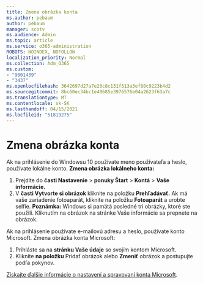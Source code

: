 ```yaml
---
title: Zmena obrázka konta
ms.author: pebaum
author: pebaum
manager: scotv
ms.audience: Admin
ms.topic: article
ms.service: o365-administration
ROBOTS: NOINDEX, NOFOLLOW
localization_priority: Normal
ms.collection: Adm_O365
ms.custom:
- "9001439"
- "3437"
ms.openlocfilehash: 3642697d27a7e20c8c131f513a3ef80c9223b4d2
ms.sourcegitcommit: 8bc60ec34bc1e40685e3976576e04a2623f63a7c
ms.translationtype: MT
ms.contentlocale: sk-SK
ms.lasthandoff: 04/15/2021
ms.locfileid: "51819275"
---
```

# <a name="change-account-picture"></a>Zmena obrázka konta

Ak na prihlásenie do Windowsu 10 používate meno používateľa a heslo, používate lokálne konto. **Zmena obrázka lokálneho konta:**

1. Prejdite do **časti Nastavenie**  >  **ponuky Štart**  >  **Kontá**  >  **Vaše informácie.**
2. V **časti Vytvorte si obrázok** kliknite na položku **Prehľadávať.** Ak má vaše zariadenie fotoaparát, kliknite na položku **Fotoaparát** a urobte selfie. 
    **Poznámka:** Windows si pamätá posledné tri obrázky, ktoré ste použili. Kliknutím na obrázok na stránke Vaše informácie sa prepnete na obrázok.

Ak na prihlásenie používate e-mailovú adresu a heslo, používate konto Microsoft. Zmena obrázka konta Microsoft:

1. Prihláste sa na **stránku Vaše údaje** so svojím kontom Microsoft.
2. Kliknite **na položku** Pridať obrázok alebo **Zmeniť** obrázok a postupujte podľa pokynov.

[Získajte ďalšie informácie o nastavení a spravovaní konta Microsoft](https://support.microsoft.com/products/microsoft-account?category=manage-account).

